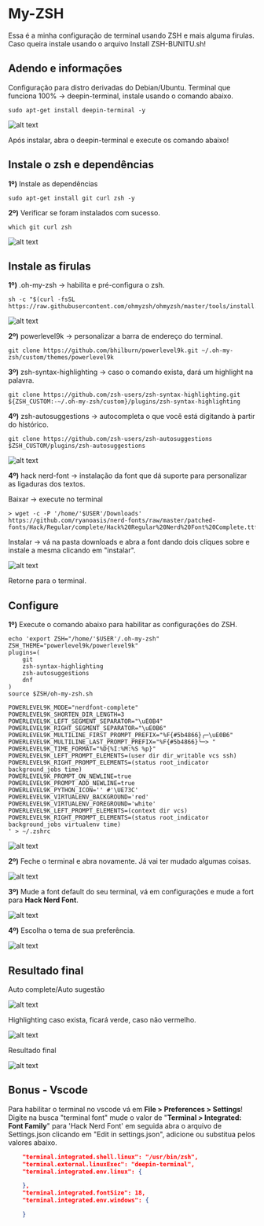 # My-ZSH
Essa é a minha configuração de terminal usando ZSH e mais alguma firulas.
Caso queira instale usando o arquivo Install ZSH-BUNITU.sh!

## Adendo e informações
Configuração para distro derivadas do Debian/Ubuntu.
Terminal que funciona 100%  -> deepin-terminal, instale usando o comando abaixo.
``` shell
sudo apt-get install deepin-terminal -y
```

![alt text](image/01_instalado.png)

Após instalar, abra o deepin-terminal e execute os comando abaixo!


## Instale o zsh e dependências

__1º)__ Instale as dependências
``` shell
sudo apt-get install git curl zsh -y
```

__2º)__ Verificar se foram instalados com sucesso.
``` shell
which git curl zsh
```

![alt text](image/02_instalado.png)

## Instale as firulas

__1º)__ .oh-my-zsh -> habilita e pré-configura o zsh.
``` shell
sh -c "$(curl -fsSL https://raw.githubusercontent.com/ohmyzsh/ohmyzsh/master/tools/install.sh)"
```
![alt text](image/03_instalado.png)

__2º)__ powerlevel9k -> personalizar a barra de endereço do terminal.
``` shell
git clone https://github.com/bhilburn/powerlevel9k.git ~/.oh-my-zsh/custom/themes/powerlevel9k
```

__3º)__ zsh-syntax-highlighting -> caso o comando exista, dará um highlight na palavra.
``` shell
git clone https://github.com/zsh-users/zsh-syntax-highlighting.git ${ZSH_CUSTOM:-~/.oh-my-zsh/custom}/plugins/zsh-syntax-highlighting 
```

__4º)__ zsh-autosuggestions -> autocompleta o que você está digitando à partir do histórico.
``` shell
git clone https://github.com/zsh-users/zsh-autosuggestions $ZSH_CUSTOM/plugins/zsh-autosuggestions
```
![alt text](image/04_instalado.png)

__4º)__ hack nerd-font -> instalação da font que dá suporte para personalizar as ligaduras dos textos.

Baixar -> execute no terminal 
``` shell
> wget -c -P '/home/'$USER'/Downloads' https://github.com/ryanoasis/nerd-fonts/raw/master/patched-fonts/Hack/Regular/complete/Hack%20Regular%20Nerd%20Font%20Complete.ttf
```

Instalar -> vá na pasta downloads e abra a font dando dois cliques sobre e instale a mesma clicando em "instalar".

![alt text](image/11_instalado.png)

Retorne para o terminal.


## Configure

__1º)__ Execute o comando abaixo para habilitar as configurações do ZSH.
``` shell
echo 'export ZSH="/home/'$USER'/.oh-my-zsh"
ZSH_THEME="powerlevel9k/powerlevel9k"
plugins=(
	git
	zsh-syntax-highlighting
	zsh-autosuggestions
	dnf
)
source $ZSH/oh-my-zsh.sh

POWERLEVEL9K_MODE="nerdfont-complete"
POWERLEVEL9K_SHORTEN_DIR_LENGTH=3
POWERLEVEL9K_LEFT_SEGMENT_SEPARATOR="\uE0B4"
POWERLEVEL9K_RIGHT_SEGMENT_SEPARATOR="\uE0B6"
POWERLEVEL9K_MULTILINE_FIRST_PROMPT_PREFIX="%F{#5b4866}╭─\uE0B6"
POWERLEVEL9K_MULTILINE_LAST_PROMPT_PREFIX="%F{#5b4866}╰─> "
POWERLEVEL9K_TIME_FORMAT="%D{%I:%M:%S %p}"
POWERLEVEL9K_LEFT_PROMPT_ELEMENTS=(user dir dir_writable vcs ssh)
POWERLEVEL9K_RIGHT_PROMPT_ELEMENTS=(status root_indicator background_jobs time)
POWERLEVEL9K_PROMPT_ON_NEWLINE=true
POWERLEVEL9K_PROMPT_ADD_NEWLINE=true
POWERLEVEL9K_PYTHON_ICON='' #'\UE73C'
POWERLEVEL9K_VIRTUALENV_BACKGROUND='red'
POWERLEVEL9K_VIRTUALENV_FOREGROUND='white'
POWERLEVEL9K_LEFT_PROMPT_ELEMENTS=(context dir vcs)
POWERLEVEL9K_RIGHT_PROMPT_ELEMENTS=(status root_indicator background_jobs virtualenv time)
' > ~/.zshrc
```

![alt text](image/06_instalado.png)


__2º)__ Feche o terminal e abra novamente. Já vai ter mudado algumas coisas.

![alt text](image/10_instalado.png)

__3º)__ Mude a font default do seu terminal, vá em configurações e mude a fort para __Hack Nerd Font__. 

![alt text](image/08_instalado.png)


__4º)__ Escolha o tema de sua preferência.

![alt text](image/09_instalado.png)


## Resultado final 

Auto complete/Auto sugestão

![alt text](image/12_instalado.png)

Highlighting caso exista, ficará verde, caso não vermelho.

![alt text](image/13_instalado.png)


Resultado final

![alt text](image/14_instalado.png)


## Bonus - Vscode

Para habilitar o terminal no vscode vá em __File > Preferences > Settings__!
Digite na busca "terminal font" mude o valor de "__Terminal > Integrated: Font Family__" para  'Hack Nerd Font' em seguida abra o arquivo de Settings.json clicando em "Edit in settings.json", adicione ou substitua pelos valores abaixo.
```json
	"terminal.integrated.shell.linux": "/usr/bin/zsh",
	"terminal.external.linuxExec": "deepin-terminal",
	"terminal.integrated.env.linux": {

	},
	"terminal.integrated.fontSize": 18,
	"terminal.integrated.env.windows": {

	}
```
